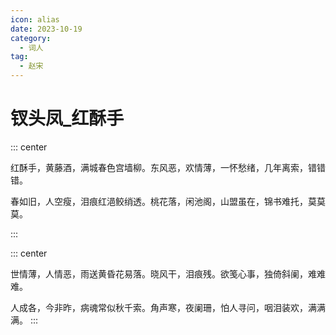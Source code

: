 ```yaml
---
icon: alias
date: 2023-10-19
category:
  - 词人
tag:
  - 赵宋
---
```


# 钗头凤_红酥手

<!-- more -->


::: center 

红酥手，黄藤酒，满城春色宫墙柳。东风恶，欢情薄，一怀愁绪，几年离索，错错错。


春如旧，人空瘦，泪痕红浥鲛绡透。桃花落，闲池阁，山盟虽在，锦书难托，莫莫莫。

:::

::: center

世情薄，人情恶，雨送黄昏花易落。晓风干，泪痕残。欲笺心事，独倚斜阑，难难难。

人成各，今非昨，病魂常似秋千索。角声寒，夜阑珊，怕人寻问，咽泪装欢，满满满。
:::